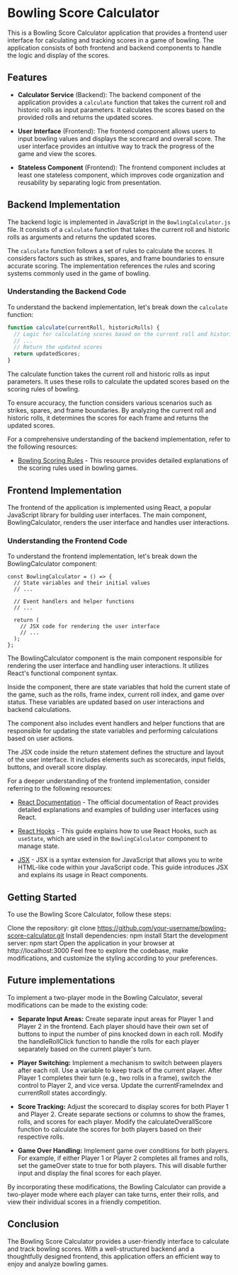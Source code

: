 # Bowling Score Calculator

This is a Bowling Score Calculator application that provides a frontend user interface for calculating and tracking scores in a game of bowling. The application consists of both frontend and backend components to handle the logic and display of the scores.

## Features

- **Calculator Service** (Backend): The backend component of the application provides a `calculate` function that takes the current roll and historic rolls as input parameters. It calculates the scores based on the provided rolls and returns the updated scores.

- **User Interface** (Frontend): The frontend component allows users to input bowling values and displays the scorecard and overall score. The user interface provides an intuitive way to track the progress of the game and view the scores.

- **Stateless Component** (Frontend): The frontend component includes at least one stateless component, which improves code organization and reusability by separating logic from presentation.

## Backend Implementation

The backend logic is implemented in JavaScript in the `BowlingCalculator.js` file. It consists of a `calculate` function that takes the current roll and historic rolls as arguments and returns the updated scores.

The `calculate` function follows a set of rules to calculate the scores. It considers factors such as strikes, spares, and frame boundaries to ensure accurate scoring. The implementation references the rules and scoring systems commonly used in the game of bowling.

### Understanding the Backend Code

To understand the backend implementation, let's break down the `calculate` function:

```javascript
function calculate(currentRoll, historicRolls) {
  // Logic for calculating scores based on the current roll and historic rolls
  // ...
  // Return the updated scores
  return updatedScores;
}
```
The calculate function takes the current roll and historic rolls as input parameters. It uses these rolls to calculate the updated scores based on the scoring rules of bowling.

To ensure accuracy, the function considers various scenarios such as strikes, spares, and frame boundaries. By analyzing the current roll and historic rolls, it determines the scores for each frame and returns the updated scores.

For a comprehensive understanding of the backend implementation, refer to the following resources:
- [Bowling Scoring Rules](https://www.google.com/search?q=bowling+scoring+rules) - This resource provides detailed explanations of the scoring rules used in bowling games.

## Frontend Implementation
The frontend of the application is implemented using React, a popular JavaScript library for building user interfaces. The main component, BowlingCalculator, renders the user interface and handles user interactions.

### Understanding the Frontend Code
To understand the frontend implementation, let's break down the BowlingCalculator component:
```
const BowlingCalculator = () => {
  // State variables and their initial values
  // ...

  // Event handlers and helper functions
  // ...

  return (
    // JSX code for rendering the user interface
    // ...
  );
};
```
The BowlingCalculator component is the main component responsible for rendering the user interface and handling user interactions. It utilizes React's functional component syntax.

Inside the component, there are state variables that hold the current state of the game, such as the rolls, frame index, current roll index, and game over status. These variables are updated based on user interactions and backend calculations.

The component also includes event handlers and helper functions that are responsible for updating the state variables and performing calculations based on user actions.

The JSX code inside the return statement defines the structure and layout of the user interface. It includes elements such as scorecards, input fields, buttons, and overall score display.

For a deeper understanding of the frontend implementation, consider referring to the following resources:

- [React Documentation](https://reactjs.org/docs) - The official documentation of React provides detailed explanations and examples of building user interfaces using React.

- [React Hooks](https://reactjs.org/docs/hooks-intro.html) - This guide explains how to use React Hooks, such as `useState`, which are used in the `BowlingCalculator` component to manage state.

- [JSX](https://reactjs.org/docs/introducing-jsx.html) - JSX is a syntax extension for JavaScript that allows you to write HTML-like code within your JavaScript code. This guide introduces JSX and explains its usage in React components.

## Getting Started
To use the Bowling Score Calculator, follow these steps:

Clone the repository: git clone https://github.com/your-username/bowling-score-calculator.git
Install dependencies: npm install
Start the development server: npm start
Open the application in your browser at http://localhost:3000
Feel free to explore the codebase, make modifications, and customize the styling according to your preferences.
## Future implementations
To implement a two-player mode in the Bowling Calculator, several modifications can be made to the existing code:

- **Separate Input Areas:** Create separate input areas for Player 1 and Player 2 in the frontend. Each player should have their own set of buttons to input the number of pins knocked down in each roll. Modify the handleRollClick function to handle the rolls for each player separately based on the current player's turn.

- **Player Switching:** Implement a mechanism to switch between players after each roll. Use a variable to keep track of the current player. After Player 1 completes their turn (e.g., two rolls in a frame), switch the control to Player 2, and vice versa. Update the currentFrameIndex and currentRoll states accordingly.

- **Score Tracking:** Adjust the scorecard to display scores for both Player 1 and Player 2. Create separate sections or columns to show the frames, rolls, and scores for each player. Modify the calculateOverallScore function to calculate the scores for both players based on their respective rolls.

- **Game Over Handling:** Implement game over conditions for both players. For example, if either Player 1 or Player 2 completes all frames and rolls, set the gameOver state to true for both players. This will disable further input and display the final scores for each player.

By incorporating these modifications, the Bowling Calculator can provide a two-player mode where each player can take turns, enter their rolls, and view their individual scores in a friendly competition.
## Conclusion
The Bowling Score Calculator provides a user-friendly interface to calculate and track bowling scores. With a well-structured backend and a thoughtfully designed frontend, this application offers an efficient way to enjoy and analyze bowling games.